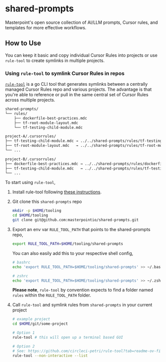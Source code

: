 # shared-prompts

Masterpoint's open source collection of AI/LLM prompts, Cursor rules, and templates for more effective workflows.

## How to Use

You can keep it basic and copy individual Cursor Rules into projects or use `rule-tool` to create symlinks in multiple projects.

### Using `rule-tool` to symlink Cursor Rules in repos

[`rule-tool`](https://github.com/circleci-petri/rule-tool) is a go CLI tool that generates symlinks between a centrally managed Cursor Rules repo and various projects. The advantage is that you're able to reference or pull in the same central set of Cursor Rules across multiple projects.

```bash
shared-prompts/
└── rules/
    ├── dockerfile-best-practices.mdc
    ├── tf-root-module-layout.mdc
    └── tf-testing-child-module.mdc

project-A/.cursorrules/
├── tf-testing-child-module.mdc → ../../shared-prompts/rules/tf-testing-child-module.mdc
├── tf-root-module-layout.mdc   → ../../shared-prompts/rules/tf-root-module-layout.mdc
└── ...

project-B/.cursorrules/
├── dockerfile-best-practices.mdc → ../../shared-prompts/rules/dockerfile-best-practices.mdc
├── tf-testing-child-module.mdc   → ../../shared-prompts/rules/tf-testing-child-module.mdc
└── ...
```

To start using `rule-tool`,

1. Install rule-tool following [these instructions](https://github.com/circleci-petri/rule-tool?tab=readme-ov-file#usage).

2. Git clone this `shared-prompts` repo

   ```bash
   mkdir -p $HOME/tooling
   cd $HOME/tooling
   git clone git@github.com:masterpointio/shared-prompts.git
   ```

3. Export an env var `RULE_TOOL_PATH` that points to the shared-prompts repo,

   ```bash
   export RULE_TOOL_PATH=$HOME/tooling/shared-prompts
   ```

   You can also easily add this to your respective shell config,

   ```bash
   # bashrc
   echo 'export RULE_TOOL_PATH=$HOME/tooling/shared-prompts' >> ~/.bashrc

   # zshrc
   echo 'export RULE_TOOL_PATH=$HOME/tooling/shared-prompts' >> ~/.zshrc
   ```

   **Please note**, `rule-tool` by convention expects to find a folder named `rules` within the `RULE_TOOL_PATH` folder.

4. Call `rule-tool` and symlink rules from `shared-prompts` in your current project

   ```bash
   # example project
   cd $HOME/git/some-project

   # Option 1
   rule-tool # this will open up a terminal based GUI

   # Option 2
   # See: https://github.com/circleci-petri/rule-tool?tab=readme-ov-file#non-interactive-mode
   rule-tool --non-interactive --list
   ```
